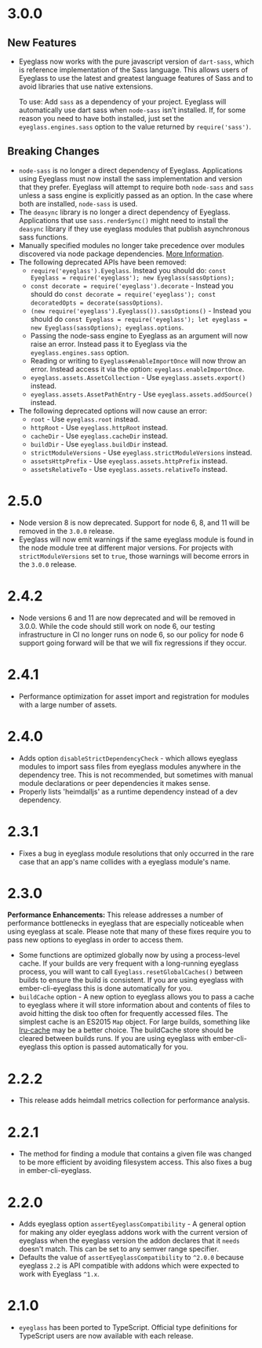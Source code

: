 # 3.0.0

## New Features

* Eyeglass now works with the pure javascript version of `dart-sass`, which is
  reference implementation of the Sass language. This allows users of Eyeglass
  to use the latest and greatest language features of Sass and to avoid libraries
  that use native extensions.

  To use: Add `sass` as a dependency of your project. Eyeglass will
  automatically use dart sass when `node-sass` isn't installed. If, for some
  reason you need to have both installed, just set the
  `eyeglass.engines.sass` option to the value returned by `require('sass')`.

## Breaking Changes

* `node-sass` is no longer a direct dependency of Eyeglass. Applications using
  Eyeglass must now install the sass implementation and version that they
  prefer. Eyeglass will attempt to require both `node-sass` and `sass` unless
  a sass engine is explicitly passed as an option. In the case where both are
  installed, `node-sass` is used.
* The `deasync` library is no longer a direct dependency of Eyeglass.
  Applications that use `sass.renderSync()` might need to install the
  `deasync` library if they use eyeglass modules that publish asynchronous
  sass functions.
* Manually specified modules no longer take precedence over modules discovered
  via node package dependencies. [More Information](https://github.com/linkedin/eyeglass/commit/9d9500abd90414ea9bec7c60465f2bdd42e496ef).
* The following deprecated APIs have been removed:
  * `require('eyeglass').Eyeglass`. Instead you should do: `const Eyeglass = require('eyeglass'); new Eyeglass(sassOptions);`
  * `const decorate = require('eyeglass').decorate` - Instead you should do `const decorate = require('eyeglass'); const decoratedOpts = decorate(sassOptions)`.
  * `(new require('eyeglass').Eyeglass()).sassOptions()` - Instead you should do `const Eyeglass = require('eyeglass'); let eyeglass = new Eyeglass(sassOptions); eyeglass.options`.
  * Passing the node-sass engine to Eyeglass as an argument will now raise an
    error. Instead pass it to Eyeglass via the `eyeglass.engines.sass` option.
  * Reading or writing to `Eyeglass#enableImportOnce` will now throw an error.
    Instead access it via the option: `eyeglass.enableImportOnce`.
  * `eyeglass.assets.AssetCollection` - Use `eyeglass.assets.export()` instead.
  * `eyeglass.assets.AssetPathEntry` - Use `eyeglass.assets.addSource()` instead.
* The following deprecated options will now cause an error:
  * `root` - Use `eyeglass.root` instead.
  * `httpRoot` - Use `eyeglass.httpRoot` instead.
  * `cacheDir` - Use `eyeglass.cacheDir` instead.
  * `buildDir` - Use `eyeglass.buildDir` instead.
  * `strictModuleVersions` - Use `eyeglass.strictModuleVersions` instead.
  * `assetsHttpPrefix` - Use `eyeglass.assets.httpPrefix` instead.
  * `assetsRelativeTo` - Use `eyeglass.assets.relativeTo` instead.

# 2.5.0

* Node version 8 is now deprecated. Support for node 6, 8, and 11 will be
  removed in the `3.0.0` release.
* Eyeglass will now emit warnings if the same eyeglass module is found in the
  node module tree at different major versions. For projects with
  `strictModuleVersions` set to `true`, those warnings will become errors in the
  `3.0.0` release.

# 2.4.2

* Node versions 6 and 11 are now deprecated and will be removed in
  3.0.0. While the code should still work on node 6, our testing
  infrastructure in CI no longer runs on node 6, so our policy for node
  6 support going forward will be that we will fix regressions if they
  occur.

# 2.4.1

* Performance optimization for asset import and registration for modules with a
  large number of assets.

# 2.4.0

* Adds option `disableStrictDependencyCheck` - which allows eyeglass modules to
  import sass files from eyeglass modules anywhere in the dependency tree. This
  is not recommended, but sometimes with manual module declarations or peer
  dependencies it makes sense.
* Properly lists 'heimdalljs' as a runtime dependency instead of a
  dev dependency.

# 2.3.1

* Fixes a bug in eyeglass module resolutions that only occurred in the rare
  case that an app's name collides with a eyeglass module's name.

# 2.3.0

**Performance Enhancements:** This release addresses a number of performance
bottlenecks in eyeglass that are especially noticeable when using eyeglass at
scale. Please note that many of these fixes require you to pass new options
to eyeglass in order to access them.

* Some functions are optimized globally now by using a process-level cache.
  If your builds are very frequent with a long-running eyeglass process, you
  will want to call `Eyeglass.resetGlobalCaches()` between builds to ensure
  the build is consistent. If you are using eyeglass with ember-cli-eyeglass
  this is done automatically for you.
* `buildCache` option - A new option to eyeglass allows you to pass a cache
  to eyeglass where it will store information about and contents of files to
  avoid hitting the disk too often for frequently accessed files. The simplest
  cache is an ES2015 `Map` object. For large builds, something like
  [lru-cache](https://github.com/isaacs/node-lru-cache) may be a better choice.
  The buildCache store should be cleared between builds runs. If you are
  using eyeglass with ember-cli-eyeglass this option is passed automatically
  for you.

# 2.2.2

* This release adds heimdall metrics collection for performance analysis.

# 2.2.1

* The method for finding a module that contains a given file was changed to be more efficient by avoiding filesystem access. This also fixes a bug in ember-cli-eyeglass.

# 2.2.0
* Adds eyeglass option `assertEyeglassCompatibility` - A general option
  for making any older eyeglass addons work with the current version of
  eyeglass when the eyeglass version the addon declares that it `needs`
  doesn't match. This can be set to any semver range specifier.
* Defaults the value of `assertEyeglassCompatibility` to `^2.0.0` because
  eyeglass `2.2` is API compatible with addons which were expected to work
  with Eyeglass `^1.x`.

# 2.1.0
* `eyeglass` has been ported to TypeScript. Official type definitions for TypeScript users are now available with each release.
